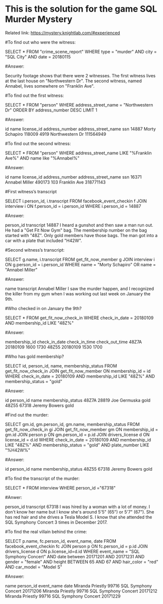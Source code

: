 # This is the solution for the game SQL Murder Mystery 
Related link: https://mystery.knightlab.com/#experienced

#To find out who were the witness:

SELECT * FROM "crime_scene_report" 
WHERE type = "murder" AND city = "SQL City" AND date = 20180115

#Answer:

Security footage shows that there were 2 witnesses. The first witness lives at the last house on "Northwestern Dr". The second witness, named Annabel, lives somewhere on "Franklin Ave".

#To find out the first witness:

SELECT * FROM "person" 
WHERE address_street_name = "Northwestern Dr" 
ORDER BY address_number DESC
LIMIT 1

#Answer:

id	name	license_id	address_number	address_street_name	ssn
14887	Morty Schapiro	118009	4919	Northwestern Dr	111564949

#To find out the second witness:

SELECT * FROM "person" 
WHERE address_street_name LIKE "%Franklin Ave%" AND name like "%Annabel%"

#Answer:

id	name	license_id	address_number	address_street_name	ssn
16371	Annabel Miller	490173	103	Franklin Ave	318771143

#First witness’s transcript

SELECT i.person_id, i.transcript
FROM facebook_event_checkin f
JOIN interview i
ON f.person_id = i.person_id
WHERE i.person_id = 14887

#Answer:

person_id	transcript
14887	I heard a gunshot and then saw a man run out. 
He had a "Get Fit Now Gym" bag. The membership number on the bag started with "48Z". 
Only gold members have those bags. The man got into a car with a plate that included "H42W".

#Second witness’s transcript:

SELECT g.name, i.transcript
FROM get_fit_now_member g
JOIN interview i
ON g.person_id = i.person_id
WHERE name = "Morty Schapiro" 
OR name = "Annabel Miller"

#Answer:

name	transcript
Annabel Miller	I saw the murder happen, and I recognized the killer from my gym 
when I was working out last week on January the 9th.

#Who checked in on January the 9th?

SELECT * 
FROM get_fit_now_check_in
WHERE check_in_date = 20180109
AND membership_id LIKE "48Z%"

#Answer:

membership_id	check_in_date	check_in_time	check_out_time
48Z7A	20180109	1600	1730
48Z55	20180109	1530	1700

#Who has gold membership?

SELECT id, person_id, name, membership_status
FROM get_fit_now_check_in 
JOIN get_fit_now_member 
ON membership_id = id
WHERE check_in_date = 20180109
AND membership_id LIKE "48Z%"
AND membership_status = "gold"

#Answer:

id	person_id	name	membership_status
48Z7A	28819	Joe Germuska	gold
48Z55	67318	Jeremy Bowers	gold


#Find out the murder:

SELECT gm.id, gm.person_id, gm.name, membership_status
FROM get_fit_now_check_in gi
JOIN get_fit_now_member gm
ON membership_id = gm.id
JOIN person p
ON gm.person_id = p.id
JOIN drivers_license d
ON license_id = d.id
WHERE check_in_date = 20180109
AND membership_id LIKE "48Z%"
AND membership_status = "gold"
AND plate_number LIKE "%H42W%"

#Answer:

id	person_id	name	membership_status
48Z55	67318	Jeremy Bowers	gold

#To find the transcript of the murder:

SELECT *
FROM interview
WHERE person_id ="67318"

#Anwer:

person_id	transcript
67318	I was hired by a woman with a lot of money. 
I don't know her name but I know she's around 5'5" (65") or 5'7" (67"). 
She has red hair and she drives a Tesla Model S. 
I know that she attended the SQL Symphony Concert 3 times in December 2017.

#To find the real villain behind the crime:

SELECT p.name, fc.person_id, event_name, date
FROM facebook_event_checkin fc
JOIN person p
ON fc.person_id = p.id
JOIN drivers_license d
ON p.license_id=d.id
WHERE event_name = "SQL Symphony Concert"
AND date between 20171201 AND 20171231
AND gender = "female"
AND height BETWEEN 65 AND 67
AND hair_color = "red"
AND car_model = "Model S"

#Answer:

name	person_id	event_name	date
Miranda Priestly	99716	SQL Symphony Concert	20171206
Miranda Priestly	99716	SQL Symphony Concert	20171212
Miranda Priestly	99716	SQL Symphony Concert	20171229

